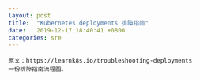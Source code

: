 ```yaml
---
layout: post
title:  "Kubernetes deployments 排障指南"
date:   2019-12-17 18:40:41 +0800
categories: sre
---
```


    原文：https://learnk8s.io/troubleshooting-deployments
    一份排障指南流程图。
